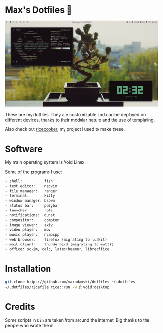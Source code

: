 # Max's Dotfiles 💾

![neofetch screenshot](neofetch.png)

These are my dotfiles. They are customizable and can be deployed on different devices, thanks to their modular nature and the use of templating.

Also check out [ricecooker](https://github.com/maxadamski/ricecooker), my project I used to make these.

# Software

My main operating system is Void Linux.

Some of the programs I use:

```
- shell:          fish
- text editor:    neovim
- file manager:   ranger
- terminal:       kitty
- window manager: bspwm
- status bar:     polybar
- launcher:       rofi
- notifications:  dunst
- compositor:     compton
- image viewer:   sxiv
- video player:   mpv
- music player:   ncmpcpp
- web browser:    firefox (migrating to luakit)
- mail client:    thunderbird (migrating to mutt?)
- office: sc-im, calc, latex+beamer, libreoffice
```

# Installation

```sh
git clone https://github.com/maxadamski/dotfiles ~/.dotfiles
~/.dotfiles/ricefile rice::run -w @:void:desktop
```

# Credits

Some scripts in `bin` are taken from around the internet. Big thanks to the people who wrote them!
